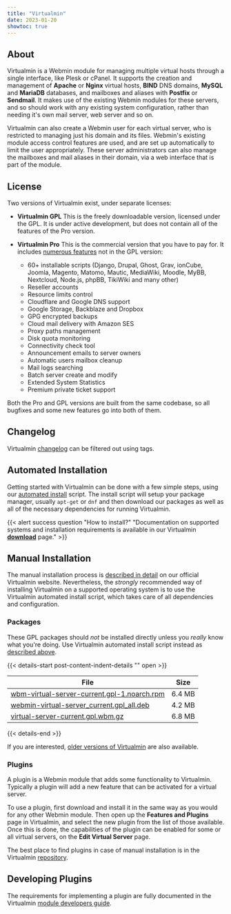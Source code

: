 ```yaml
---
title: "Virtualmin"
date: 2023-01-20
showtoc: true
---
```

## About

Virtualmin is a Webmin module for managing multiple virtual hosts through a single interface, like Plesk or cPanel. It supports the creation and management of **Apache** or **Nginx** virtual hosts, **BIND** DNS domains, **MySQL** and **MariaDB** databases, and mailboxes and aliases with **Postfix** or **Sendmail**. It makes use of the existing Webmin modules for these servers, and so should work with any existing system configuration, rather than needing it's own mail server, web server and so on.

Virtualmin can also create a Webmin user for each virtual server, who is restricted to managing just his domain and its files. Webmin's existing module access control features are used, and are set up automatically to limit the user appropriately. These server administrators can also manage the mailboxes and mail aliases in their domain, via a web interface that is part of the module.

## License

Two versions of Virtualmin exist, under separate licenses:

* **Virtualmin GPL**
    This is the freely downloadable version, licensed under the GPL. It is under active development, but does not contain all of the features of the Pro version.
* **Virtualmin Pro**
    This is the commercial version that you have to pay for. It includes [numerous features](https://www.virtualmin.com/professional/) not in the GPL version:
      
    - 60+ installable scripts (Django, Drupal, Ghost, Grav, ionCube, Joomla, Magento, Matomo, Mautic, MediaWiki, Moodle, MyBB, Nextcloud, Node.js, phpBB, TikiWiki and many other)
    - Reseller accounts
    - Resource limits control
    - Cloudflare and Google DNS support
    - Google Storage, Backblaze and Dropbox
    - GPG encrypted backups
    - Cloud mail delivery with Amazon SES
    - Proxy paths management
    - Disk quota monitoring
    - Connectivity check tool
    - Announcement emails to server owners
    - Automatic users mailbox cleanup
    - Mail logs searching
    - Batch server create and modify
    - Extended System Statistics
    - Premium private ticket support

Both the Pro and GPL versions are built from the same codebase, so all bugfixes and some new features go into both of them.

## Changelog

Virtualmin [changelog](/tags/virtualmin-changelog/) can be filtered out using tags.

## Automated Installation

Getting started with Virtualmin can be done with a few simple steps, using our [automated install](https://software.virtualmin.com/gpl/scripts/virtualmin-install.sh) script. The install script will setup your package manager, usually `apt-get` or `dnf` and then download our packages as well as all of the necessary dependencies for running Virtualmin.

{{< alert success question "How to install?" "Documentation on supported systems and installation requirements is available in our Virtualmin **[download](https://www.virtualmin.com/download/)** page." >}}

## Manual Installation

The manual installation process is [described in detail](https://www.virtualmin.com/documentation/installation/manual/) on our official Virtualmin website. Nevertheless, the *strongly* recommended way of installing Virtualmin on a supported operating system is to use the Virtualmin automated install script, which takes care of all dependencies and configuration.

### Packages

These GPL packages should _not_ be installed directly unless you _really_ know what you're doing. Use Virtualmin automated install script instead as [described above](#automated-installation).

{{< details-start post-content-indent-details "<i class='wm wm-download'></i>" open >}}

| File                       | Size |
| -------------------------- | -----|
|[wbm-virtual-server-current.gpl-1.noarch.rpm](https://download.webmin.com/download/virtualmin/wbm-virtual-server-7.7.gpl-1.noarch.rpm) | 6.4 MB |
|[webmin-virtual-server_current.gpl_all.deb](https://download.webmin.com/download/virtualmin/webmin-virtual-server_7.7.gpl_all.deb)     | 4.2 MB |
|[virtual-server-current.gpl.wbm.gz](https://download.webmin.com/download/virtualmin/virtual-server-7.7.gpl.wbm.gz)                     | 6.8 MB |

{{< details-end >}}

If you are interested, [older versions of Virtualmin](https://download.webmin.com/download/virtualmin/) are also available.

### Plugins

A plugin is a Webmin module that adds some functionality to Virtualmin. Typically a plugin will add a new feature that can be activated for a virtual server.

To use a plugin, first download and install it in the same way as you would for any other Webmin module. Then open up the **Features and Plugins** page in Virtualmin, and select the new plugin from the list of those available. Once this is done, the capabilities of the plugin can be enabled for some or all virtual servers, on the **Edit Virtual Server** page.

The best place to find plugins in case of manual installation is in the Virtualmin [repository](https://software.virtualmin.com/gpl/).

## Developing Plugins

The requirements for implementing a plugin are fully documented in the Virtualmin [module developers guide](https://www.virtualmin.com/documentation/developer/plugins/).
